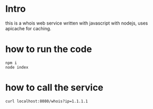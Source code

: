 # Intro
this is a whois web service written with javascript with nodejs, uses apicache for caching.
# how to run the code
```
npm i
node index
```
# how to call the service
```
curl localhost:8080/whois?ip=1.1.1.1
```